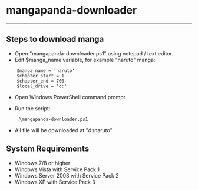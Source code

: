 mangapanda-downloader
=====================

- - - - 

Steps to download manga
-----------------------

* Open "mangapanda-downloader.ps1" using notepad / text editor.
* Edit $manga_name variable, for example "naruto" manga:
```
    $manga_name = 'naruto'
    $chapter_start = 1
    $chapter_end = 700
    $local_drive = 'd:'
```
* Open Windows PowerShell command prompt

* Run the script:
```
    .\mangapanda-downloader.ps1
```
* All file will be downloaded at "d:\naruto"


System Requirements
-------------------

- Windows 7/8 or higher
- Windows Vista with Service Pack 1
- Windows Server 2003 with Service Pack 2
- Windows XP with Service Pack 3


